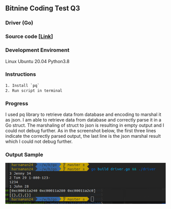 ## Bitnine Coding Test Q3
### Driver (Go)
### Source code [[Link](driver)]

### Development Enviroment
Linux Ubuntu 20.04
Python3.8

### Instructions
    1. Install `pq`
    2. Run script in terminal 


### Progress
I used pq library to retrieve data from database and encoding to marshal it as json. I am able to retrieve data from database and correctly parse it in a Go struct. The marshaling of struct to json is resulting in empty output and I could not debug further. As in the screenshot below, the first three lines indicate the correctly parsed output, the last line is the json marshal result which I could not debug further.


### Output Sample
![JSON-output](./images/Screenshot%20from%202023-01-15%2008-14-58.png)